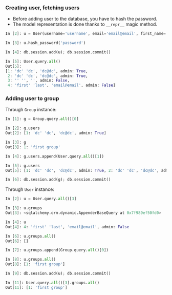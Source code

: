 ### Creating user, fetching users

* Before adding user to the database, you have to hash the password.
* The model representation is done thanks to `__repr__` magic method.

```Python
In [2]: u = User(username='username', email='email@email', first_name='first', last_name='last')

In [3]: u.hash_password('password')

In [4]: db.session.add(u); db.session.commit()

In [5]: User.query.all()
Out[5]:
[1: 'dc' 'dc', 'dc@dc', admin: True,
 2: 'dc' 'dc', 'dc@dc', admin: True,
 3: '' '', '', admin: False,
 4: 'first' 'last', 'email@email', admin: False]
```



### Adding user to group

Through `Group` instance:

```Python
In [1]: g = Group.query.all()[0]

In [2]: g.users
Out[2]: [1: 'dc' 'dc', 'dc@dc', admin: True]

In [3]: g
Out[3]: 1: 'first group'

In [4]: g.users.append(User.query.all()[1])

In [5]: g.users
Out[5]: [1: 'dc' 'dc', 'dc@dc', admin: True, 2: 'dc' 'dc', 'dc@dc', admin: True]

In [6]: db.session.add(g); db.session.commit()
```

Through `User` instance:

```Python
In [2]: u = User.query.all()[3]

In [3]: u.groups
Out[3]: <sqlalchemy.orm.dynamic.AppenderBaseQuery at 0x7f989ef50fd0>

In [4]: u
Out[4]: 4: 'first' 'last', 'email@email', admin: False

In [6]: u.groups.all()
Out[6]: []

In [7]: u.groups.append(Group.query.all()[0])

In [8]: u.groups.all()
Out[8]: [1: 'first group']

In [9]: db.session.add(u); db.session.commit()

In [11]: User.query.all()[3].groups.all()
Out[11]: [1: 'first group']
```